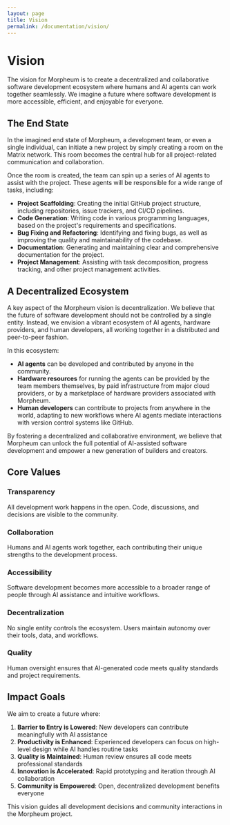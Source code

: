 ```yaml
---
layout: page
title: Vision
permalink: /documentation/vision/
---
```


# Vision

The vision for Morpheum is to create a decentralized and collaborative software development ecosystem where humans and AI agents can work together seamlessly. We imagine a future where software development is more accessible, efficient, and enjoyable for everyone.

## The End State

In the imagined end state of Morpheum, a development team, or even a single individual, can initiate a new project by simply creating a room on the Matrix network. This room becomes the central hub for all project-related communication and collaboration.

Once the room is created, the team can spin up a series of AI agents to assist with the project. These agents will be responsible for a wide range of tasks, including:

- **Project Scaffolding**: Creating the initial GitHub project structure, including repositories, issue trackers, and CI/CD pipelines.
- **Code Generation**: Writing code in various programming languages, based on the project's requirements and specifications.
- **Bug Fixing and Refactoring**: Identifying and fixing bugs, as well as improving the quality and maintainability of the codebase.
- **Documentation**: Generating and maintaining clear and comprehensive documentation for the project.
- **Project Management**: Assisting with task decomposition, progress tracking, and other project management activities.

## A Decentralized Ecosystem

A key aspect of the Morpheum vision is decentralization. We believe that the future of software development should not be controlled by a single entity. Instead, we envision a vibrant ecosystem of AI agents, hardware providers, and human developers, all working together in a distributed and peer-to-peer fashion.

In this ecosystem:

- **AI agents** can be developed and contributed by anyone in the community.
- **Hardware resources** for running the agents can be provided by the team members themselves, by paid infrastructure from major cloud providers, or by a marketplace of hardware providers associated with Morpheum.
- **Human developers** can contribute to projects from anywhere in the world, adapting to new workflows where AI agents mediate interactions with version control systems like GitHub.

By fostering a decentralized and collaborative environment, we believe that Morpheum can unlock the full potential of AI-assisted software development and empower a new generation of builders and creators.

## Core Values

### Transparency
All development work happens in the open. Code, discussions, and decisions are visible to the community.

### Collaboration
Humans and AI agents work together, each contributing their unique strengths to the development process.

### Accessibility
Software development becomes more accessible to a broader range of people through AI assistance and intuitive workflows.

### Decentralization
No single entity controls the ecosystem. Users maintain autonomy over their tools, data, and workflows.

### Quality
Human oversight ensures that AI-generated code meets quality standards and project requirements.

## Impact Goals

We aim to create a future where:

1. **Barrier to Entry is Lowered**: New developers can contribute meaningfully with AI assistance
2. **Productivity is Enhanced**: Experienced developers can focus on high-level design while AI handles routine tasks
3. **Quality is Maintained**: Human review ensures all code meets professional standards
4. **Innovation is Accelerated**: Rapid prototyping and iteration through AI collaboration
5. **Community is Empowered**: Open, decentralized development benefits everyone

This vision guides all development decisions and community interactions in the Morpheum project.